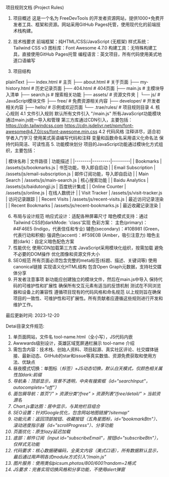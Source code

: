 
项目规则文档 (Project Rules)
1. 项目概述
这是一个名为 FreeDevTools 的开发者资源网站，提供1000+免费开发者工具、框架和资源。网站采用GitHub Pages托管，使用现代化的前端技术栈构建。

2. 技术栈要求
前端框架：纯HTML/CSS/JavaScript (无框架)
样式系统：Tailwind CSS v3
图标库：Font Awesome 4.7.0
构建工具：无特殊构建工具，直接使用GitHub Pages托管
编程语言：英文项目，所有代码使用美式地道口语编写
3. 项目结构

plainText
├── index.html           # 主页
├── about.html           # 关于页面
├── my-history.html      # 历史记录页面
├── 404.html             # 404页面
├── main.js              # 主模块导入清单
├── search.js            # 搜索相关功能
├── assets/              # 资源文件夹
│   └── js/              # JavaScript模块文件
├── free/                # 免费资源相关内容
├── developer/           # 开发者相关内容
├── hello/               # 示例或欢迎页面
└── .trae/rules/         # 项目规则目录
4. 核心规则
4.1 文件引入规则
默认所有文件引入 "/main.js"
所有JavaScript功能模块通过main.js统一导入和管理
第三方库通过CDN引入，主要包括：
https://cdn.tailwindcss.com
https://cdn.jsdelivr.net/npm/font-awesome@4.7.0/css/font-awesome.min.css
4.2 代码风格
注释详尽，适合初学者入门学习
使用美式英语编写代码和注释
变量和函数命名采用语义化命名法
保持代码简洁、可读性高
5. 功能模块划分
项目的JavaScript功能通过模块化方式组织，主要包括：

| 模块名称 | 文件路径 | 功能描述 | |--------|---------|---------| | Bookmarks | /assets/js/bookmarks.js | 书签功能，导入即自启动 | | Email Subscription | /assets/js/email-subscription.js | 邮件订阅功能，导入即自启动 | | Main Search | /assets/js/main-search.js | 核心搜索功能 | | Baidu Analytics | /assets/js/baidutongji.js | 百度统计集成 | | Online Counter | /assets/js/online.js | 在线人数统计 | | Visit Tracker | /assets/js/visit-tracker.js | 访问记录跟踪 | | Recent Visits | /assets/js/recent-visits.js | 最近访问记录渲染 | | Recent Bookmarks | /assets/js/recent-bookmarks.js | 最近收藏记录渲染 |

6. 布局与设计规范
响应式设计：适配各种屏幕尺寸
暗色模式支持：通过Tailwind CSS的darkMode: 'class'实现
色彩方案：
主色(primary)：#4F46E5 (Indigo，代表信任和专业)
辅色(secondary)：#10B981 (Green，代表行动和积极)
强调色(accent)：#F59E0B (Amber，吸引注意力)
暗色主题(dark)：自定义暗色配色方案
7. 性能优化
使用CDN加载第三方库
JavaScript采用模块化组织，按需加载
避免不必要的DOM操作
优化图像和资源文件大小
8. SEO规范
所有页面必须包含完整的meta标签(标题、描述、关键词等)
使用canonical链接
实现语义化HTML结构
包含Open Graph元数据，支持社交媒体分享
9. 开发者注意事项
新功能应创建独立的模块文件，然后在main.js中导入
保持代码的可维护性和扩展性
确保所有交互元素有适当的反馈机制
测试在不同浏览器和设备上的兼容性
遵循项目现有的代码风格和命名规范
以上规则旨在确保项目的一致性、可维护性和可扩展性。所有贡献者应遵循这些规则进行开发和维护工作。

最后更新时间: 2023-12-20

Detai目录文件规范:
1. 单页面网站，文件名 tool-name.html（全小写），JS代码内嵌
2. Awwwards级别设计，英雄区域宽屏通栏展示 tool-name 介绍
3. 需包含内容：技术栈、创始人资料、项目起源、真实社区评论、社交媒体链接、最新动态、GitHub的star和issue等真实数值、资源免费获取和使用方法、优缺点
4. 昼夜模式切换：单图标（<i>标签）+JS动态切换，默认白天模式，仅颜色相关属性加dark:前缀
5. 导航条：顶部显示，背景不透明，中央有搜索框（id="searchInput"，autocomplete="off"）
6. 面包屑导航：首页“/” > 资源分类“/free” > 资源列表“/free/detail/” > 当前资源名
7. Chart.js雷达图：居中显示，与其他栏目组合
8. SEO设置：针对Google优化，包含网站地图链接“/sitemap”
9. 功能元素：返回顶部按钮、收藏按钮（五角星图标，id="bookmarkBtn"）、滚动进度指示器（id="scrollProgress"）、分享功能
10. 页面优化：原生lazy延迟加载
11. 底部：邮件订阅（input id="subscribeEmail"，按钮id="subscribeBtn"），仅样式无功能
12. 代码要求：核心数据硬编码，全英文内容（美式口语），所有数据默认显示，最后通过用声明各式module方式引入“/main.js”
13. 图片服务：使用类似picsum.photos/800/600?random=2格式
14. JS要求：完善实现切换风格和分享功能，不使用alert弹窗